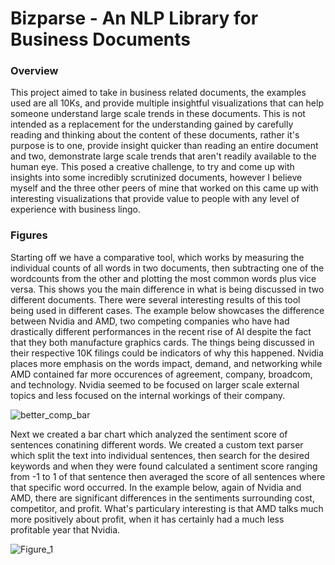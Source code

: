 # Bizparse - An NLP Library for Business Documents

### Overview

This project aimed to take in business related documents, the examples used are all 10Ks, and provide 
multiple insightful visualizations that can help someone understand large scale trends in these documents.
This is not intended as a replacement for the understanding gained by carefully reading and thinking about 
the content of these documents, rather it's purpose is to one, provide insight quicker than reading an 
entire document and two, demonstrate large scale trends that aren't readily available to the human eye. 
This posed a creative challenge, to try and come up with insights into some incredibly scrutinized 
documents, however I believe myself and the three other peers of mine that worked on this came up with 
interesting visualizations that provide value to people with any level of experience with business lingo.

### Figures

Starting off we have a comparative tool, which works by measuring the individual counts of all words in 
two documents, then subtracting one of the wordcounts from the other and plotting the most common words
plus vice versa. This shows you the main difference in what is being discussed in two different documents.
There were several interesting results of this tool being used in different cases. The example below
showcases the difference between Nvidia and AMD, two competing companies who have had drastically different
performances in the recent rise of AI despite the fact that they both manufacture graphics cards. The 
things being discussed in their respective 10K filings could be indicators of why this happened. Nvidia 
places more emphasis on the words impact, demand, and networking while AMD contained far more occurences of 
agreement, company, broadcom, and technology. Nvidia seemed to be focused on larger scale external topics 
and less focused on the internal workings of their company.

![better_comp_bar](https://github.com/user-attachments/assets/feff4a94-9826-4bcf-b451-0fd55a6619b3)

Next we created a bar chart which analyzed the sentiment score of sentences conatining different words. 
We created a custom text parser which split the text into individual sentences, then search for the 
desired keywords and when they were found calculated a sentiment score ranging from -1 to 1 of that sentence
then averaged the score of all sentences where that specific word occurred. In the example below, again of
Nvidia and AMD, there are significant differences in the sentiments surrounding cost, competitor, and 
profit. What's particulary interesting is that AMD talks much more positively about profit, when it has 
certainly had a much less profitable year that Nvidia.

![Figure_1](https://github.com/user-attachments/assets/7897b739-e531-4f46-b164-3ab0064f41fd)



